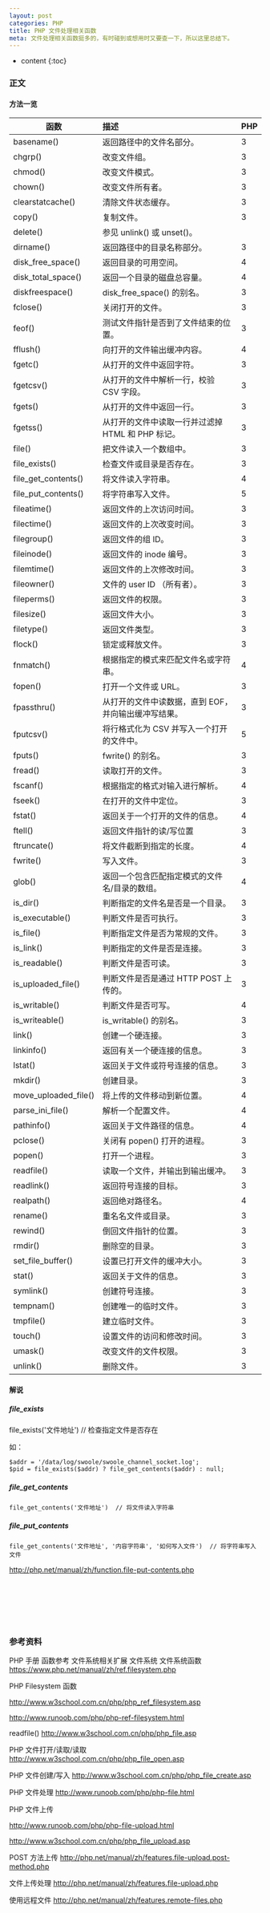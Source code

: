 ```yaml
---
layout: post
categories: PHP
title: PHP 文件处理相关函数
meta: 文件处理相关函数挺多的，有时碰到或想用时又要查一下，所以这里总结下。
---
```

* content
{:toc}

### 正文

#### 方法一览

| 函数 	| 描述 	| PHP    | 
| --------   | :-----  | :-----  |
| basename() 	| 返回路径中的文件名部分。 	| 3  |
| chgrp()  |   改变文件组。  | 	3  | 
| chmod()  |   改变文件模式。  |   3 |   
| chown()  |   改变文件所有者。  |   3 |   
| clearstatcache()  |   清除文件状态缓存。  |   3 |   
| copy()  |   复制文件。  |   3 |   
| delete()  |   参见 unlink() 或 unset()。  |   | 
| dirname()  |   返回路径中的目录名称部分。  |   3 |   
| disk_free_space()  |   返回目录的可用空间。  |   4
| disk_total_space()  |   返回一个目录的磁盘总容量。  |   4 | 
| diskfreespace()  |   disk_free_space() 的别名。  |   3 |   
| fclose()  |   关闭打开的文件。  |   3 |   
| feof()  |   测试文件指针是否到了文件结束的位置。  |   3 |   
| fflush()  |   向打开的文件输出缓冲内容。  |   4 | 
| fgetc()  |   从打开的文件中返回字符。  |   3 |   
| fgetcsv()  |   从打开的文件中解析一行，校验 CSV 字段。  |   3 |   
| fgets()  |   从打开的文件中返回一行。  |   3 |   
| fgetss()  |   从打开的文件中读取一行并过滤掉 HTML 和 PHP 标记。  |   3 |   
| file()  |   把文件读入一个数组中。  |   3 |   
| file_exists()  |   检查文件或目录是否存在。  |   3 |   
| file_get_contents()  |   将文件读入字符串。  |   4 | 
| file_put_contents()  |   将字符串写入文件。  |   5
| fileatime()  |   返回文件的上次访问时间。  |   3 |   
| filectime()  |   返回文件的上次改变时间。  |   3 |   
| filegroup()  |   返回文件的组 ID。  |   3 |   
| fileinode()  |   返回文件的 inode 编号。  |   3 |   
| filemtime()  |   返回文件的上次修改时间。  |   3 |   
| fileowner()  |   文件的 user ID （所有者）。  |   3 |   
| fileperms()  |   返回文件的权限。  |   3 |   
| filesize()  |   返回文件大小。  |   3 |   
| filetype()  |   返回文件类型。  |   3 |   
| flock()  |   锁定或释放文件。  |   3 |   
| fnmatch()  |   根据指定的模式来匹配文件名或字符串。  |   4 | 
| fopen()  |   打开一个文件或 URL。  |   3 |   
| fpassthru()  |   从打开的文件中读数据，直到 EOF，并向输出缓冲写结果。  |   3 |   
| fputcsv()  |   将行格式化为 CSV 并写入一个打开的文件中。  |   5 | 
| fputs()  |   fwrite() 的别名。  |   3 |   
| fread()  |   读取打开的文件。  |   3 |   
| fscanf()  |   根据指定的格式对输入进行解析。  |   4 | 
| fseek()  |   在打开的文件中定位。  |   3 |   
| fstat()  |   返回关于一个打开的文件的信息。  |   4 | 
| ftell()  |   返回文件指针的读/写位置  |   3 |   
| ftruncate()  |   将文件截断到指定的长度。  |   4 | 
| fwrite()  |   写入文件。  |   3 |   
| glob()  |   返回一个包含匹配指定模式的文件名/目录的数组。  |   4 | 
| is_dir()  |   判断指定的文件名是否是一个目录。  |   3 |   
| is_executable()  |   判断文件是否可执行。  |   3 |   
| is_file()  |   判断指定文件是否为常规的文件。  |   3 |   
| is_link()  |   判断指定的文件是否是连接。  |   3 |   
| is_readable()  |   判断文件是否可读。  |   3 |   
| is_uploaded_file()  |   判断文件是否是通过 HTTP POST 上传的。  |   3 |   
| is_writable()  |   判断文件是否可写。  |   4 | 
| is_writeable()  |   is_writable() 的别名。  |   3 |   
| link()  |   创建一个硬连接。  |   3 |   
| linkinfo()  |   返回有关一个硬连接的信息。  |   3 |   
| lstat()  |   返回关于文件或符号连接的信息。  |   3 |   
| mkdir()  |   创建目录。  |   3 |   
| move_uploaded_file()  |   将上传的文件移动到新位置。  |   4 | 
| parse_ini_file()  |   解析一个配置文件。  |   4 | 
| pathinfo()  |   返回关于文件路径的信息。  |   4 | 
| pclose()  |   关闭有 popen() 打开的进程。  |   3 |   
| popen()  |   打开一个进程。  |   3 |   
| readfile()  |   读取一个文件，并输出到输出缓冲。  |   3 |   
| readlink()  |   返回符号连接的目标。  |   3 |   
| realpath()  |   返回绝对路径名。  |   4
| rename()  |   重名名文件或目录。  |   3 |   
| rewind()  |   倒回文件指针的位置。  |   3 |   
| rmdir()  |   删除空的目录。  |   3 |   
| set_file_buffer()  |   设置已打开文件的缓冲大小。  |   3 |   
| stat()  |   返回关于文件的信息。  |   3 |   
| symlink()  |   创建符号连接。  |   3 |   
| tempnam()  |   创建唯一的临时文件。  |   3 |   
| tmpfile()  |   建立临时文件。  |   3 |   
| touch()  |   设置文件的访问和修改时间。  |   3 |   
| umask()  |   改变文件的文件权限。  |   3 |   
| unlink()  |   删除文件。  |   3 |   

#### 解说

##### file_exists

file_exists('文件地址')  // 检查指定文件是否存在

如：
```
$addr = '/data/log/swoole/swoole_channel_socket.log';
$pid = file_exists($addr) ? file_get_contents($addr) : null;
```

##### file_get_contents

`file_get_contents('文件地址')  // 将文件读入字符串`

##### file_put_contents

`file_get_contents('文件地址', '内容字符串', '如何写入文件')  // 将字符串写入文件`

<http://php.net/manual/zh/function.file-put-contents.php>


<br/><br/><br/><br/><br/>
### 参考资料

PHP 手册 函数参考 文件系统相关扩展 文件系统 文件系统函数 <https://www.php.net/manual/zh/ref.filesystem.php>

PHP Filesystem 函数 

<http://www.w3school.com.cn/php/php_ref_filesystem.asp>

<http://www.runoob.com/php/php-ref-filesystem.html>

readfile()  <http://www.w3school.com.cn/php/php_file.asp>

PHP 文件打开/读取/读取 <http://www.w3school.com.cn/php/php_file_open.asp>

PHP 文件创建/写入 <http://www.w3school.com.cn/php/php_file_create.asp>

PHP 文件处理 <http://www.runoob.com/php/php-file.html>








PHP 文件上传 

<http://www.runoob.com/php/php-file-upload.html>

<http://www.w3school.com.cn/php/php_file_upload.asp>

POST 方法上传 <http://php.net/manual/zh/features.file-upload.post-method.php>

文件上传处理 <http://php.net/manual/zh/features.file-upload.php>

使用远程文件 <http://php.net/manual/zh/features.remote-files.php>